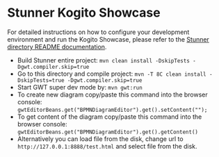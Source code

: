 Stunner Kogito Showcase
=======================

For detailed instructions on how to configure your development environment and run the Kogito Showcase, please refer to 
the [Stunner directory README documentation](../../../).

* Build Stunner entire project: `mvn clean install -DskipTests -Dgwt.compiler.skip=true`
* Go to this directory and compile project: `mvn -T 8C clean install -DskipTests=true -Dgwt.compiler.skip=true`
* Start GWT super dev mode by: `mvn gwt:run`
* To create new diagram copy/paste this command into the browser console: `gwtEditorBeans.get("BPMNDiagramEditor").get().setContent("");` 
* To get content of the diagram copy/paste this command into the browser console: `gwtEditorBeans.get("BPMNDiagramEditor").get().getContent()`
* Alternatively you can load file from the disk, change url to `http://127.0.0.1:8888/test.html` and select file from the disk.
